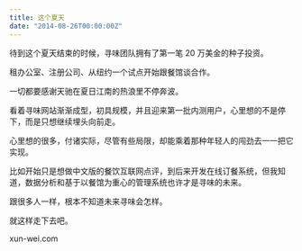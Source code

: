 ```yaml
---
title: 这个夏天
date: "2014-08-26T00:00:00Z"
---
```


待到这个夏天结束的时候，寻味团队拥有了第一笔 20 万美金的种子投资。

租办公室、注册公司、从纽约一个试点开始跟餐馆谈合作。

一切都要感谢天驰在夏日江南的热浪里不停奔波。

看着寻味网站渐渐成型，初具规模，并且迎来第一批内测用户，心里想的不是停下，而是只想继续埋头向前走。

心里想的很多，付诸实际，尽管有些局限，却能乘着那种年轻人的闯劲去一一把它实现。

比如开始只是想做中文版的餐饮互联网点评，到后来开发在线订餐系统，但我知道，数据分析和基于以餐馆为重心的管理系统也许才是寻味的未来。

跟很多人一样，根本不知道未来寻味会怎样。

就这样走下去吧。

xun-wei.com
